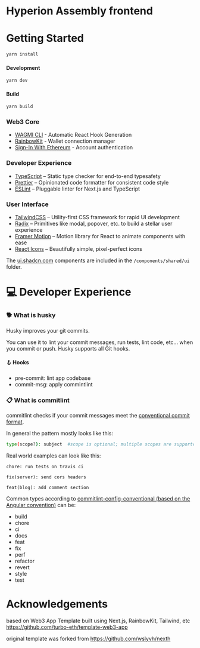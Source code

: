# Hyperion Assembly frontend

# Getting Started

```bash
yarn install
```

#### Development

```bash
yarn dev
```

#### Build

```bash
yarn build
```

### Web3 Core

- [WAGMI CLI](https://wagmi.sh/cli/getting-started) - Automatic React Hook Generation
- [RainbowKit](https://www.rainbowkit.com/) - Wallet connection manager
- [Sign-In With Ethereum](https://login.xyz/) - Account authentication

### Developer Experience

- [TypeScript](https://www.typescriptlang.org/) – Static type checker for end-to-end typesafety
- [Prettier](https://prettier.io/) – Opinionated code formatter for consistent code style
- [ESLint](https://eslint.org/) – Pluggable linter for Next.js and TypeScript

### User Interface

- [TailwindCSS](https://tailwindcss.com) – Utility-first CSS framework for rapid UI development
- [Radix](https://www.radix-ui.com/) – Primitives like modal, popover, etc. to build a stellar user experience
- [Framer Motion](https://www.framer.com/motion/) – Motion library for React to animate components with ease
- [React Icons](https://react-icons.github.io/react-icons) – Beautifully simple, pixel-perfect icons

The [ui.shadcn.com](https://ui.shadcn.com) components are included in the `/components/shared/ui` folder.

# 💻 Developer Experience

### 🐕 What is husky

Husky improves your git commits.

You can use it to lint your commit messages, run tests, lint code, etc... when you commit or push. Husky supports all Git hooks.

#### 🪝 Hooks

- pre-commit: lint app codebase
- commit-msg: apply commintlint

### 📋 What is commitlint

commitlint checks if your commit messages meet the [conventional commit format](https://conventionalcommits.org).

In general the pattern mostly looks like this:

```sh
type(scope?): subject  #scope is optional; multiple scopes are supported (current delimiter options: "/", "\" and ",")
```

Real world examples can look like this:

```
chore: run tests on travis ci
```

```
fix(server): send cors headers
```

```
feat(blog): add comment section
```

Common types according to [commitlint-config-conventional (based on the Angular convention)](https://github.com/conventional-changelog/commitlint/tree/master/@commitlint/config-conventional#type-enum) can be:

- build
- chore
- ci
- docs
- feat
- fix
- perf
- refactor
- revert
- style
- test

# Acknowledgements
based on Web3 App Template built using Next.js, RainbowKit, Tailwind, etc https://github.com/turbo-eth/template-web3-app

original template was forked from https://github.com/wslyvh/nexth
